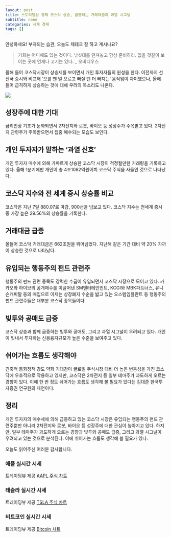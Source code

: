 ```yaml
---
layout: post
title: 스토리텔링 경제 코스닥 상승, 급증하는 거래대금과 과열 시그널
subtitle: none
categories: 세계 경제
tags: []
---
```


안녕하세요! 부자되는 습관, 오늘도 제테크 잘 하고 계시나요?

> 기회는 어디에도 있는 것이다. 낚싯대를 던져놓고 항상 준비하라. 없을 것같이 보이는 곳에 언제나 고기는 있다. _ 오비디우스




올해 들어 코스닥시장이 상승세를 보이면서 개인 투자자들의 원성을 한다. 이전까지 선진국 증시와 비교해 ‘오를 땐 덜 오르고 빠질 땐 더 빠지는’ 움직임이 차이였으나, 올해 들어 급격하게 상승하는 것에 대해 우려의 목소리도 나온다.



![](https://source.unsplash.com/800x450/?luxury)

##  성장주에 대한 기대

금리인상 기조가 둔화되면서 2차전지와 로봇, 바이오 등 성장주가 주목받고 있다. 2차전지 관련주가 주목받으면서 집중 매수되는 모습도 보인다. 

## 개인 투자자가 말하는 ‘과열 신호’

개인 투자자 매수에 의해 가파르게 상승한 코스닥 시장이 걱정될만한 거래량을 기록하고 있다. 올해 1분기에만 개인이 총 4조1082억원어치 코스닥 주식을 사들인 것으로 나타났다. 

## 코스닥 지수와 전 세계 증시 상승률 비교

코스닥은 지난 7일 880.07로 마감, 900선을 넘보고 있다. 코스닥 지수는 전세계 증시 중 가장 높은 29.56%의 상승률을 기록한다. 

## 거래대금 급증

올들어 코스닥 거래대금은 662조원을 뛰어넘었다. 지난해 같은 기간 대비 약 20% 가까이 상승한 것으로 나타났다. 

## 유입되는 행동주의 펀드 관련주

행동주의 펀드 관련 종목도 강력한 수급이 유입되면서 코스닥 시장으로 모이고 있다. 카카오와 하이브의 공개매수를 이끌어낸 SM엔터테인먼트, KCGI와 MBK파트너스, 유니슨캐피탈 등의 매입으로 이제는 상장폐지 수순을 밟고 있는 오스템임플란트 등 행동주의 펀드 관련주들은 대부분 코스닥 종목들이다. 

## 빚투와 공매도 급증

코스닥 상승과 함께 급증하는 빚투와 공매도, 그리고 과열 시그널이 우려되고 있다.  개인이 빚내서 투자하는 신용융자규모가 높은 수준을 보여주고 있다. 

## 쉬어가는 흐름도 생각해야

긴축적 통화정책 강도 약화 기대감이 글로벌 주식시장 대비 더 높은 변동성을 가진 코스닥에 우호적으로 작용하고 있지만, 코스닥은 2차전지 등 일부 테마주가 과도하게 오르는 경향이 있다. 이에 한 번 정도 쉬어가는 흐름도 생각해 볼 필요가 있다는 김대준 한국투자증권 연구원의 제언이다. 

## 정리

개인 투자자의 매수세에 의해 급등하고 있는 코스닥 시장은 유입되는 행동주의 펀드 관련주뿐만 아니라 2차전지와 로봇, 바이오 등 성장주에 대한 관심이 높아지고 있다. 하지만, 일부 테마주가 과도하게 오르는 경향과 빚투와 공매도 급증, 그리고 과열 시그널이 우려되고 있는 것으로 분석된다. 이에 쉬어가는 흐름도 생각해 볼 필요가 있다.

오늘도 읽어주신 여러분 감사합니다.

### 애플 실시간 시세


<!-- TradingView Widget BEGIN -->
<div class="tradingview-widget-container">
  <div id="tradingview_6a264"></div>
  <div class="tradingview-widget-copyright">트레이딩뷰 제공 <a href="https://kr.tradingview.com/symbols/NASDAQ-AAPL/" rel="noopener" target="_blank"><span class="blue-text">AAPL 주식 차트</span></a></div>
  <script type="text/javascript" src="https://s3.tradingview.com/tv.js"></script>
  <script type="text/javascript">
  new TradingView.widget(
  {
  "autosize": true,
  "symbol": "NASDAQ:AAPL",
  "interval": "D",
  "timezone": "Asia/Seoul",
  "theme": "light",
  "style": "1",
  "locale": "kr",
  "toolbar_bg": "#f1f3f6",
  "enable_publishing": false,
  "hide_top_toolbar": true,
  "hide_legend": true,
  "save_image": false,
  "container_id": "tradingview_6a264"
}
  );
  </script>
</div>
<!-- TradingView Widget END -->


### 테슬라 실시간 시세


<!-- TradingView Widget BEGIN -->
<div class="tradingview-widget-container">
  <div id="tradingview_39d77"></div>
  <div class="tradingview-widget-copyright">트레이딩뷰 제공 <a href="https://kr.tradingview.com/symbols/NASDAQ-TSLA/" rel="noopener" target="_blank"><span class="blue-text">TSLA 주식 차트</span></a></div>
  <script type="text/javascript" src="https://s3.tradingview.com/tv.js"></script>
  <script type="text/javascript">
  new TradingView.widget(
  {
  "autosize": true,
  "symbol": "NASDAQ:TSLA",
  "interval": "D",
  "timezone": "Asia/Seoul",
  "theme": "light",
  "style": "1",
  "locale": "kr",
  "toolbar_bg": "#f1f3f6",
  "enable_publishing": false,
  "hide_top_toolbar": true,
  "hide_legend": true,
  "save_image": false,
  "container_id": "tradingview_39d77"
}
  );
  </script>
</div>
<!-- TradingView Widget END -->


### 비트코인 실시간 시세


<!-- TradingView Widget BEGIN -->
<div class="tradingview-widget-container">
  <div id="tradingview_3f91e"></div>
  <div class="tradingview-widget-copyright">트레이딩뷰 제공 <a href="https://kr.tradingview.com/symbols/BTCUSD/?exchange=BITSTAMP" rel="noopener" target="_blank"><span class="blue-text">Bitcoin 차트</span></a></div>
  <script type="text/javascript" src="https://s3.tradingview.com/tv.js"></script>
  <script type="text/javascript">
  new TradingView.widget(
  {
  "autosize": true,
  "symbol": "BITSTAMP:BTCUSD",
  "interval": "D",
  "timezone": "Asia/Seoul",
  "theme": "light",
  "style": "1",
  "locale": "kr",
  "toolbar_bg": "#f1f3f6",
  "enable_publishing": false,
  "hide_top_toolbar": true,
  "hide_legend": true,
  "save_image": false,
  "container_id": "tradingview_3f91e"
}
  );
  </script>
</div>
<!-- TradingView Widget END -->

